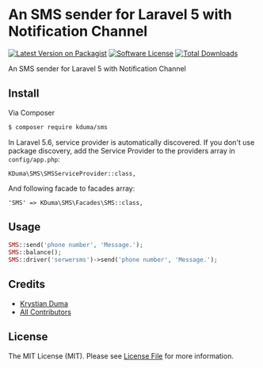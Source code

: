 # An SMS sender for Laravel 5 with Notification Channel

[![Latest Version on Packagist][ico-version]][link-packagist]
[![Software License][ico-license]](LICENSE.md)
[![Total Downloads][ico-downloads]][link-downloads]

An SMS sender for Laravel 5 with Notification Channel

## Install

Via Composer

```bash
$ composer require kduma/sms
```

In Laravel 5.6, service provider is automatically discovered. If you don't use package discovery, 
add the Service Provider to the providers array in `config/app.php`:

    KDuma\SMS\SMSServiceProvider::class,
    
And following facade to facades array:

    'SMS' => KDuma\SMS\Facades\SMS::class,
    
## Usage
``` php
SMS::send('phone number', 'Message.');
SMS::balance();
SMS::driver('serwersms')->send('phone number', 'Message.');
```

## Credits

- [Krystian Duma][link-author]
- [All Contributors][link-contributors]

## License

The MIT License (MIT). Please see [License File](LICENSE.md) for more information.

[ico-version]: https://img.shields.io/packagist/v/kduma/sms.svg?style=flat-square
[ico-license]: https://img.shields.io/badge/license-MIT-brightgreen.svg?style=flat-square
[ico-downloads]: https://img.shields.io/packagist/dt/kduma/sms.svg?style=flat-square

[link-packagist]: https://packagist.org/packages/kduma/sms
[link-downloads]: https://packagist.org/packages/kduma/sms
[link-author]: https://github.com/kduma
[link-contributors]: ../../contributors
